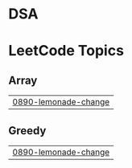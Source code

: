 # DSA
<!---LeetCode Topics Start-->
# LeetCode Topics
## Array
|  |
| ------- |
| [0890-lemonade-change](https://github.com/DeekshithGL/DSA/tree/master/0890-lemonade-change) |
## Greedy
|  |
| ------- |
| [0890-lemonade-change](https://github.com/DeekshithGL/DSA/tree/master/0890-lemonade-change) |
<!---LeetCode Topics End-->